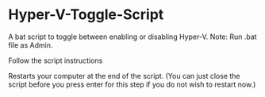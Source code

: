 # Hyper-V-Toggle-Script
A bat script to toggle between enabling or disabling Hyper-V.
Note: Run .bat file as Admin.

Follow the script instructions

Restarts your computer at the end of the script.
(You can just close the script before you press enter for this step if you do not wish to restart now.)
